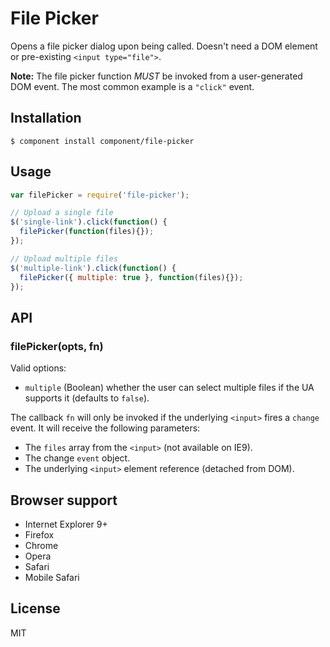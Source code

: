 # File Picker

  Opens a file picker dialog upon being called. Doesn't need a DOM
  element or pre-existing `<input type="file">`.

  __Note:__ The file picker function _MUST_ be invoked from a user-generated DOM
  event. The most common example is a `"click"` event.

## Installation

    $ component install component/file-picker

## Usage

```js
var filePicker = require('file-picker');

// Upload a single file
$('single-link').click(function() {
  filePicker(function(files){});
});

// Upload multiple files
$('multiple-link').click(function() {
  filePicker({ multiple: true }, function(files){});
});
```

## API

### filePicker(opts, fn)

  Valid options:

  - `multiple` (Boolean) whether the user can select multiple files
    if the UA supports it (defaults to `false`).

  The callback `fn` will only be invoked if the underlying `<input>`
  fires a `change` event. It will receive the following parameters:

  - The `files` array from the `<input>` (not available on IE9).
  - The change `event` object.
  - The underlying `<input>` element reference (detached from DOM).

## Browser support

 - Internet Explorer 9+
 - Firefox
 - Chrome
 - Opera
 - Safari
 - Mobile Safari

## License

  MIT
